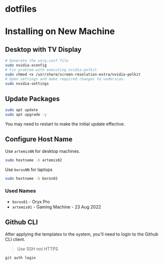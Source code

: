 # dotfiles

# Installing on New Machine

## Desktop with TV Display

```bash
# Generate the xorg.conf file
sudo nvidia-xconfig
# Fix problem with executing nvidia-polkit
sudo chmod +x /usr/share/screen-resolution-extra/nvidia-polkit
# Open settings and make required changes to underscan.
sudo nvidia-settings
```

## Update Packages

```bash
sudo apt update
sudo apt upgrade -y
```
You may need to restart to make the initial update effective.

## Configure Host Name
Use `artemisNN` for desktop machines. 

```sh
sudo hostname -b artemis02
```

Use `borosNN` for laptops
```sh
sudo hostname -b boros02
```

### Used Names
- `boros01` - Oryx Pro
- `artemis01` - Gaming Machine - 23 Aug 2022

## Github CLI

After applying the templates to the system, you'll need to login to the Github CLI client.

> Use SSH not HTTPS

`git auth login`
